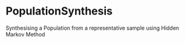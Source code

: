 # PopulationSynthesis
Synthesising a Population from a representative sample using Hidden Markov Method
